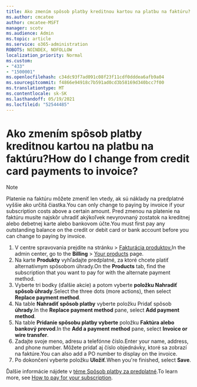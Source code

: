 ```yaml
---
title: Ako zmením spôsob platby kreditnou kartou na platbu na faktúru?
ms.author: cmcatee
author: cmcatee-MSFT
manager: scotv
ms.audience: Admin
ms.topic: article
ms.service: o365-administration
ROBOTS: NOINDEX, NOFOLLOW
localization_priority: Normal
ms.custom:
- "433"
- "1500001"
ms.openlocfilehash: c34dc93f7ad091c08f23f11cdf0dddea6afb9a04
ms.sourcegitcommit: f4866e94918c7b591ad0cd3b58169d340bcc7f00
ms.translationtype: MT
ms.contentlocale: sk-SK
ms.lasthandoff: 05/19/2021
ms.locfileid: "52544485"
---
```

# <a name="how-do-i-change-from-credit-card-payments-to-invoice"></a><span data-ttu-id="f14cb-102">Ako zmením spôsob platby kreditnou kartou na platbu na faktúru?</span><span class="sxs-lookup"><span data-stu-id="f14cb-102">How do I change from credit card payments to invoice?</span></span>

> [!NOTE]
> <span data-ttu-id="f14cb-103">Platenie na faktúru môžete zmeniť len vtedy, ak sú náklady na predplatné vyššie ako určitá čiastka.</span><span class="sxs-lookup"><span data-stu-id="f14cb-103">You can only change to paying by invoice if your subscription costs above a certain amount.</span></span> <span data-ttu-id="f14cb-104">Pred zmenou na platenie na faktúru musíte najskôr uhradiť akýkoľvek nevyrovnaný zostatok na kreditnej alebo debetnej karte alebo bankovom účte.</span><span class="sxs-lookup"><span data-stu-id="f14cb-104">You must first pay any outstanding balance on the credit or debit card or bank account before you can change to paying by invoice.</span></span>

1. <span data-ttu-id="f14cb-105">V centre spravovania prejdite na stránku  >  [Fakturácia produktov.](https://go.microsoft.com/fwlink/p/?linkid=842054)</span><span class="sxs-lookup"><span data-stu-id="f14cb-105">In the admin center, go to the **Billing** > [Your products](https://go.microsoft.com/fwlink/p/?linkid=842054) page.</span></span>
2. <span data-ttu-id="f14cb-106">Na karte **Produkty** vyhľadajte predplatné, za ktoré chcete platiť alternatívnym spôsobom úhrady.</span><span class="sxs-lookup"><span data-stu-id="f14cb-106">On the **Products** tab, find the subscription that you want to pay for with the alternate payment method.</span></span>
3. <span data-ttu-id="f14cb-107">Vyberte tri bodky (ďalšie akcie) a potom vyberte **položku Nahradiť spôsob úhrady**.</span><span class="sxs-lookup"><span data-stu-id="f14cb-107">Select the three dots (more actions), then select **Replace payment method**.</span></span>
4. <span data-ttu-id="f14cb-108">Na table **Nahradiť spôsob platby** vyberte položku Pridať spôsob **úhrady**.</span><span class="sxs-lookup"><span data-stu-id="f14cb-108">In the **Replace payment method** pane, select **Add payment method**.</span></span>
5. <span data-ttu-id="f14cb-109">Na table **Pridanie spôsobu platby vyberte** položku **Faktúra alebo bankový prevod**.</span><span class="sxs-lookup"><span data-stu-id="f14cb-109">In the **Add a payment method** pane, select **Invoice or wire transfer**.</span></span>
6. <span data-ttu-id="f14cb-110">Zadajte svoje meno, adresu a telefónne číslo.</span><span class="sxs-lookup"><span data-stu-id="f14cb-110">Enter your name, address, and phone number.</span></span> <span data-ttu-id="f14cb-111">Môžete pridať aj číslo objednávky, ktoré sa zobrazí na faktúre.</span><span class="sxs-lookup"><span data-stu-id="f14cb-111">You can also add a PO number to display on the invoice.</span></span>
7. <span data-ttu-id="f14cb-112">Po dokončení vyberte položku **Uložiť**.</span><span class="sxs-lookup"><span data-stu-id="f14cb-112">When you're finished, select **Save**.</span></span>

<span data-ttu-id="f14cb-113">Ďalšie informácie nájdete v [téme Spôsob platby za predplatné](/microsoft-365/commerce/billing-and-payments/pay-for-your-subscription).</span><span class="sxs-lookup"><span data-stu-id="f14cb-113">To learn more, see [How to pay for your subscription](/microsoft-365/commerce/billing-and-payments/pay-for-your-subscription).</span></span>